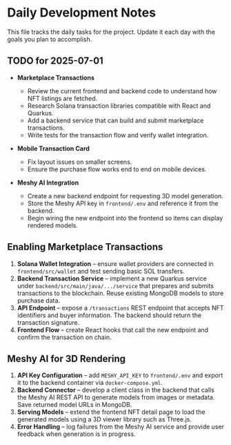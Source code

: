 # Daily Development Notes

This file tracks the daily tasks for the project. Update it each day with the goals you plan to accomplish.

## TODO for 2025-07-01

- **Marketplace Transactions**
  - Review the current frontend and backend code to understand how NFT listings are fetched.
  - Research Solana transaction libraries compatible with React and Quarkus.
  - Add a backend service that can build and submit marketplace transactions.
  - Write tests for the transaction flow and verify wallet integration.

- **Mobile Transaction Card**
  - Fix layout issues on smaller screens.
  - Ensure the purchase flow works end to end on mobile devices.

- **Meshy AI Integration**
  - Create a new backend endpoint for requesting 3D model generation.
  - Store the Meshy API key in `frontend/.env` and reference it from the backend.
  - Begin wiring the new endpoint into the frontend so items can display rendered models.

## Enabling Marketplace Transactions

1. **Solana Wallet Integration** – ensure wallet providers are connected in `frontend/src/wallet` and test sending basic SOL transfers.
2. **Backend Transaction Service** – implement a new Quarkus service under `backend/src/main/java/.../service` that prepares and submits transactions to the blockchain. Reuse existing MongoDB models to store purchase data.
3. **API Endpoint** – expose a `/transactions` REST endpoint that accepts NFT identifiers and buyer information. The backend should return the transaction signature.
4. **Frontend Flow** – create React hooks that call the new endpoint and confirm the transaction on chain.

## Meshy AI for 3D Rendering

1. **API Key Configuration** – add `MESHY_API_KEY` to `frontend/.env` and export it to the backend container via `docker-compose.yml`.
2. **Backend Connector** – develop a client class in the backend that calls the Meshy AI REST API to generate models from images or metadata. Save returned model URLs in MongoDB.
3. **Serving Models** – extend the frontend NFT detail page to load the generated models using a 3D viewer library such as Three.js.
4. **Error Handling** – log failures from the Meshy AI service and provide user feedback when generation is in progress.
